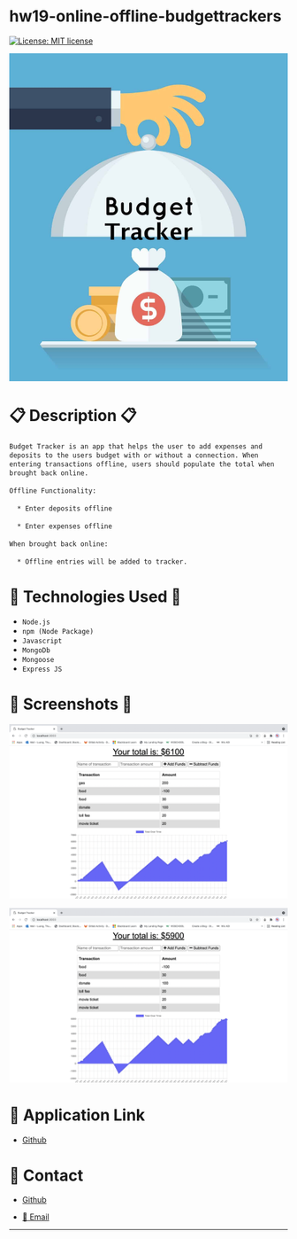 # hw19-online-offline-budgettrackers

[![License: MIT license](https://img.shields.io/badge/License-MIT-blue.svg)](https://lbesson.mit-license.org/)

![bannerImage](./public/Images/budget.jpeg)


# 📋 Description 📋

```
Budget Tracker is an app that helps the user to add expenses and deposits to the users budget with or without a connection. When entering transactions offline, users should populate the total when brought back online.

Offline Functionality:

  * Enter deposits offline

  * Enter expenses offline

When brought back online:

  * Offline entries will be added to tracker.  
```

# 💼 Technologies Used 💼

* `Node.js`
* `npm (Node Package)`
* `Javascript`
* `MongoDb`
* `Mongoose`
* `Express JS`


# 📸 Screenshots 📸

![Dashboard](./public/Images/add.png)


![Subtrack](./public/Images/subtrack.png)

# 🔗 Application Link

* [Github]( https://thuluong249.github.io/hw19-online-offline-budgettrackers/)

# 📱 Contact 

* [Github](https://github.com/thuluong249)

* <a href="mailto:thujtn2019@gmmail.com">💌 Email</a> 

---